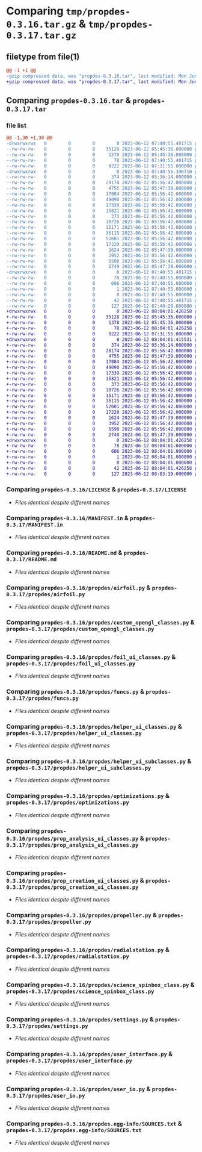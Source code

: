 # Comparing `tmp/propdes-0.3.16.tar.gz` & `tmp/propdes-0.3.17.tar.gz`

## filetype from file(1)

```diff
@@ -1 +1 @@
-gzip compressed data, was "propdes-0.3.16.tar", last modified: Mon Jun 12 07:40:55 2023, max compression
+gzip compressed data, was "propdes-0.3.17.tar", last modified: Mon Jun 12 08:04:01 2023, max compression
```

## Comparing `propdes-0.3.16.tar` & `propdes-0.3.17.tar`

### file list

```diff
@@ -1,30 +1,30 @@
-drwxrwxrwx   0        0        0        0 2023-06-12 07:40:55.401715 propdes-0.3.16/
--rw-rw-rw-   0        0        0    35128 2023-06-12 05:45:36.000000 propdes-0.3.16/LICENSE
--rw-rw-rw-   0        0        0     1378 2023-06-12 05:45:36.000000 propdes-0.3.16/MANIFEST.in
--rw-rw-rw-   0        0        0       78 2023-06-12 07:40:55.401715 propdes-0.3.16/PKG-INFO
--rw-rw-rw-   0        0        0     9222 2023-06-12 07:31:55.000000 propdes-0.3.16/README.md
-drwxrwxrwx   0        0        0        0 2023-06-12 07:40:55.396710 propdes-0.3.16/propdes/
--rw-rw-rw-   0        0        0      374 2023-06-12 05:36:14.000000 propdes-0.3.16/propdes/__init__.py
--rw-rw-rw-   0        0        0    28174 2023-06-12 05:56:42.000000 propdes-0.3.16/propdes/airfoil.py
--rw-rw-rw-   0        0        0     4755 2023-06-12 05:47:39.000000 propdes-0.3.16/propdes/custom_opengl_classes.py
--rw-rw-rw-   0        0        0    17884 2023-06-12 05:56:42.000000 propdes-0.3.16/propdes/foil_ui_classes.py
--rw-rw-rw-   0        0        0    49090 2023-06-12 05:56:42.000000 propdes-0.3.16/propdes/funcs.py
--rw-rw-rw-   0        0        0    17339 2023-06-12 05:56:42.000000 propdes-0.3.16/propdes/helper_ui_classes.py
--rw-rw-rw-   0        0        0    15821 2023-06-12 05:56:42.000000 propdes-0.3.16/propdes/helper_ui_subclasses.py
--rw-rw-rw-   0        0        0      373 2023-06-12 05:56:42.000000 propdes-0.3.16/propdes/opt_ui_classes.py
--rw-rw-rw-   0        0        0    10726 2023-06-12 05:56:42.000000 propdes-0.3.16/propdes/optimizations.py
--rw-rw-rw-   0        0        0    15171 2023-06-12 05:56:42.000000 propdes-0.3.16/propdes/prop_analysis_ui_classes.py
--rw-rw-rw-   0        0        0    36115 2023-06-12 05:56:42.000000 propdes-0.3.16/propdes/prop_creation_ui_classes.py
--rw-rw-rw-   0        0        0    52601 2023-06-12 05:56:42.000000 propdes-0.3.16/propdes/propeller.py
--rw-rw-rw-   0        0        0    17220 2023-06-12 05:56:42.000000 propdes-0.3.16/propdes/radialstation.py
--rw-rw-rw-   0        0        0     1624 2023-06-12 05:47:39.000000 propdes-0.3.16/propdes/science_spinbox_class.py
--rw-rw-rw-   0        0        0     3952 2023-06-12 05:56:42.000000 propdes-0.3.16/propdes/settings.py
--rw-rw-rw-   0        0        0     5590 2023-06-12 05:56:42.000000 propdes-0.3.16/propdes/user_interface.py
--rw-rw-rw-   0        0        0     2749 2023-06-12 05:47:39.000000 propdes-0.3.16/propdes/user_io.py
-drwxrwxrwx   0        0        0        0 2023-06-12 07:40:55.401715 propdes-0.3.16/propdes.egg-info/
--rw-rw-rw-   0        0        0       78 2023-06-12 07:40:55.000000 propdes-0.3.16/propdes.egg-info/PKG-INFO
--rw-rw-rw-   0        0        0      606 2023-06-12 07:40:55.000000 propdes-0.3.16/propdes.egg-info/SOURCES.txt
--rw-rw-rw-   0        0        0        1 2023-06-12 07:40:55.000000 propdes-0.3.16/propdes.egg-info/dependency_links.txt
--rw-rw-rw-   0        0        0        8 2023-06-12 07:40:55.000000 propdes-0.3.16/propdes.egg-info/top_level.txt
--rw-rw-rw-   0        0        0       42 2023-06-12 07:40:55.401715 propdes-0.3.16/setup.cfg
--rw-rw-rw-   0        0        0      127 2023-06-12 07:40:29.000000 propdes-0.3.16/setup.py
+drwxrwxrwx   0        0        0        0 2023-06-12 08:04:01.426258 propdes-0.3.17/
+-rw-rw-rw-   0        0        0    35128 2023-06-12 05:45:36.000000 propdes-0.3.17/LICENSE
+-rw-rw-rw-   0        0        0     1378 2023-06-12 05:45:36.000000 propdes-0.3.17/MANIFEST.in
+-rw-rw-rw-   0        0        0       78 2023-06-12 08:04:01.426258 propdes-0.3.17/PKG-INFO
+-rw-rw-rw-   0        0        0     9222 2023-06-12 07:31:55.000000 propdes-0.3.17/README.md
+drwxrwxrwx   0        0        0        0 2023-06-12 08:04:01.415531 propdes-0.3.17/propdes/
+-rw-rw-rw-   0        0        0      374 2023-06-12 05:36:14.000000 propdes-0.3.17/propdes/__init__.py
+-rw-rw-rw-   0        0        0    28174 2023-06-12 05:56:42.000000 propdes-0.3.17/propdes/airfoil.py
+-rw-rw-rw-   0        0        0     4755 2023-06-12 05:47:39.000000 propdes-0.3.17/propdes/custom_opengl_classes.py
+-rw-rw-rw-   0        0        0    17884 2023-06-12 05:56:42.000000 propdes-0.3.17/propdes/foil_ui_classes.py
+-rw-rw-rw-   0        0        0    49090 2023-06-12 05:56:42.000000 propdes-0.3.17/propdes/funcs.py
+-rw-rw-rw-   0        0        0    17339 2023-06-12 05:56:42.000000 propdes-0.3.17/propdes/helper_ui_classes.py
+-rw-rw-rw-   0        0        0    15821 2023-06-12 05:56:42.000000 propdes-0.3.17/propdes/helper_ui_subclasses.py
+-rw-rw-rw-   0        0        0      373 2023-06-12 05:56:42.000000 propdes-0.3.17/propdes/opt_ui_classes.py
+-rw-rw-rw-   0        0        0    10726 2023-06-12 05:56:42.000000 propdes-0.3.17/propdes/optimizations.py
+-rw-rw-rw-   0        0        0    15171 2023-06-12 05:56:42.000000 propdes-0.3.17/propdes/prop_analysis_ui_classes.py
+-rw-rw-rw-   0        0        0    36115 2023-06-12 05:56:42.000000 propdes-0.3.17/propdes/prop_creation_ui_classes.py
+-rw-rw-rw-   0        0        0    52601 2023-06-12 05:56:42.000000 propdes-0.3.17/propdes/propeller.py
+-rw-rw-rw-   0        0        0    17220 2023-06-12 05:56:42.000000 propdes-0.3.17/propdes/radialstation.py
+-rw-rw-rw-   0        0        0     1624 2023-06-12 05:47:39.000000 propdes-0.3.17/propdes/science_spinbox_class.py
+-rw-rw-rw-   0        0        0     3952 2023-06-12 05:56:42.000000 propdes-0.3.17/propdes/settings.py
+-rw-rw-rw-   0        0        0     5590 2023-06-12 05:56:42.000000 propdes-0.3.17/propdes/user_interface.py
+-rw-rw-rw-   0        0        0     2749 2023-06-12 05:47:39.000000 propdes-0.3.17/propdes/user_io.py
+drwxrwxrwx   0        0        0        0 2023-06-12 08:04:01.426258 propdes-0.3.17/propdes.egg-info/
+-rw-rw-rw-   0        0        0       78 2023-06-12 08:04:01.000000 propdes-0.3.17/propdes.egg-info/PKG-INFO
+-rw-rw-rw-   0        0        0      606 2023-06-12 08:04:01.000000 propdes-0.3.17/propdes.egg-info/SOURCES.txt
+-rw-rw-rw-   0        0        0        1 2023-06-12 08:04:01.000000 propdes-0.3.17/propdes.egg-info/dependency_links.txt
+-rw-rw-rw-   0        0        0        8 2023-06-12 08:04:01.000000 propdes-0.3.17/propdes.egg-info/top_level.txt
+-rw-rw-rw-   0        0        0       42 2023-06-12 08:04:01.426258 propdes-0.3.17/setup.cfg
+-rw-rw-rw-   0        0        0      127 2023-06-12 08:03:19.000000 propdes-0.3.17/setup.py
```

### Comparing `propdes-0.3.16/LICENSE` & `propdes-0.3.17/LICENSE`

 * *Files identical despite different names*

### Comparing `propdes-0.3.16/MANIFEST.in` & `propdes-0.3.17/MANIFEST.in`

 * *Files identical despite different names*

### Comparing `propdes-0.3.16/README.md` & `propdes-0.3.17/README.md`

 * *Files identical despite different names*

### Comparing `propdes-0.3.16/propdes/airfoil.py` & `propdes-0.3.17/propdes/airfoil.py`

 * *Files identical despite different names*

### Comparing `propdes-0.3.16/propdes/custom_opengl_classes.py` & `propdes-0.3.17/propdes/custom_opengl_classes.py`

 * *Files identical despite different names*

### Comparing `propdes-0.3.16/propdes/foil_ui_classes.py` & `propdes-0.3.17/propdes/foil_ui_classes.py`

 * *Files identical despite different names*

### Comparing `propdes-0.3.16/propdes/funcs.py` & `propdes-0.3.17/propdes/funcs.py`

 * *Files identical despite different names*

### Comparing `propdes-0.3.16/propdes/helper_ui_classes.py` & `propdes-0.3.17/propdes/helper_ui_classes.py`

 * *Files identical despite different names*

### Comparing `propdes-0.3.16/propdes/helper_ui_subclasses.py` & `propdes-0.3.17/propdes/helper_ui_subclasses.py`

 * *Files identical despite different names*

### Comparing `propdes-0.3.16/propdes/optimizations.py` & `propdes-0.3.17/propdes/optimizations.py`

 * *Files identical despite different names*

### Comparing `propdes-0.3.16/propdes/prop_analysis_ui_classes.py` & `propdes-0.3.17/propdes/prop_analysis_ui_classes.py`

 * *Files identical despite different names*

### Comparing `propdes-0.3.16/propdes/prop_creation_ui_classes.py` & `propdes-0.3.17/propdes/prop_creation_ui_classes.py`

 * *Files identical despite different names*

### Comparing `propdes-0.3.16/propdes/propeller.py` & `propdes-0.3.17/propdes/propeller.py`

 * *Files identical despite different names*

### Comparing `propdes-0.3.16/propdes/radialstation.py` & `propdes-0.3.17/propdes/radialstation.py`

 * *Files identical despite different names*

### Comparing `propdes-0.3.16/propdes/science_spinbox_class.py` & `propdes-0.3.17/propdes/science_spinbox_class.py`

 * *Files identical despite different names*

### Comparing `propdes-0.3.16/propdes/settings.py` & `propdes-0.3.17/propdes/settings.py`

 * *Files identical despite different names*

### Comparing `propdes-0.3.16/propdes/user_interface.py` & `propdes-0.3.17/propdes/user_interface.py`

 * *Files identical despite different names*

### Comparing `propdes-0.3.16/propdes/user_io.py` & `propdes-0.3.17/propdes/user_io.py`

 * *Files identical despite different names*

### Comparing `propdes-0.3.16/propdes.egg-info/SOURCES.txt` & `propdes-0.3.17/propdes.egg-info/SOURCES.txt`

 * *Files identical despite different names*

